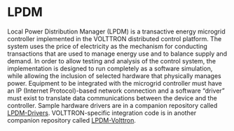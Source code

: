 # LPDM
Local Power Distribution Manager (LPDM) is a transactive energy microgrid controller implemented in the VOLTTRON distributed control platform. The system uses the price of electricity as the mechanism for conducting transactions that are used to manage energy use and to balance supply and demand. In order to allow testing and analysis of the control system, the implementation is designed to run completely as a software simulation, while allowing the inclusion of selected hardware that physically manages power. Equipment to be integrated with the microgrid controller must have an IP (Internet Protocol)-based network connection and a software “driver” must exist to translate data communications between the device and the controller. Sample hardware drivers are in a companion repository called [LPDM-Drivers](https://github.com/LBNL-ETA/LPDM-Drivers). VOLTTRON-specific integration code is in another companion repository called [LPDM-Volttron](https://github.com/LBNL-ETA/LPDM-Volttron).
